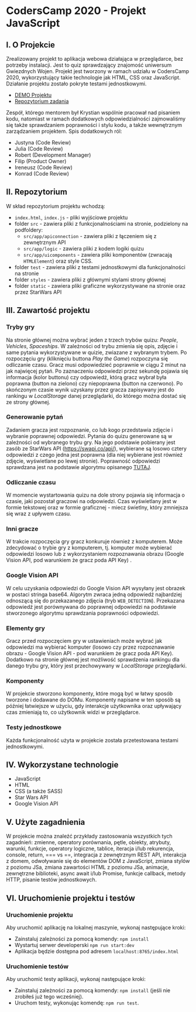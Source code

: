 # CodersCamp 2020 - Projekt JavaScript

## I. O Projekcie
Zrealizowany projekt to aplikacja webowa działająca w przeglądarce, bez potrzeby instalacji. Jest to quiz sprawdzający znajomość uniwersum Gwiezdnych Wojen. Projekt jest tworzony w ramach udziału w CodersCamp 2020, wykorzystujący takie technologie jak HTML, CSS oraz JavaScript. Działanie projektu zostało pokryte testami jednostkowymi.

* [DEMO Projektu](https://krystiankjjk.github.io/CodersCamp2020.Project.JavaScript.StarWarsQuiz/index.html)
* [Repozytorium zadania](https://github.com/CodersCamp2020/CodersCamp2020.Project.JavaScript.StarWarsQuiz)

Zespół, którego mentorem był Krystian wspólnie pracował nad pisaniem kodu, natomiast w ramach dodatkowych odpowiedzialności zajmowaliśmy się także sprawdzaniem poprawności i stylu kodu, a także wewnętrznym zarządzaniem projektem. Spis dodatkowych ról:
* Justyna (Code Review)
* Julia (Code Review)
* Robert (Development Manager)
* Filip (Product Owner)
* Ireneusz (Code Review)
* Konrad (Code Review)

## II. Repozytorium 
W skład repozytorium projektu wchodzą:
* `index.html`, `index.js` - pliki wyjściowe projektu
* folder `src` - zawiera pliki z funkcjonalnościami na stronie, podzielony na podfoldery:
  * `src/app/apiconnection` - zawiera pliki z łączeniem się z zewnętrznym API
  * `src/app/logic` - zawiera pliki z kodem logiki quizu
  * `src/app/uicomponents` - zawiera pliki komponentów (zwracają `HTMLElement`) oraz style CSS.
* folder `test` - zawiera pliki z testami jednostkowymi dla funkcjonalności na stronie
* folder `styles` - zawiera pliki z głównymi stylami strony głównej
* folder `static` - zawiera pliki graficzne wykorzystywane na stronie oraz przez StarWars API


## III. Zawartość projektu
### Tryby gry
Na stronie głównej można wybrać jeden z trzech trybów quizu: *People*, *Vehicles*, *Spaceships*. W zależności od trybu zmienia się opis, zdjęcie i same pytania wykorzystywane w quizie, zwiazane z wybranym trybem. Po rozpoczęciu gry (kliknięciu buttona *Play the Game*) rozpoczyna się odliczanie czasu. Gracz musi odpowiedzieć poprawnie w ciągu 2 minut na jak najwięcej pytań. Po zaznaczeniu odpowiedzi przez sekundę pojawia się informacja (kolor buttonu) czy odpowiedź, którą gracz wybrał była poprawna (button na zielono) czy niepoprawna (button na czerwono). Po skończonym czasie wynik uzyskany przez gracza zapisywany jest do rankingu w *LocalStorage* danej przeglądarki, do którego można dostać się ze strony głównej. 

### Generowanie pytań
Zadaniem gracza jest rozpoznanie, co lub kogo przedstawia zdjęcie i wybranie poprawnej odpowiedzi. Pytania do quizu generowane są w zależności od wybranego trybu gry. Na jego podstawie pobierany jest zasób ze StarWars API (https://swapi.co/api/), wybierane są losowo cztery odpowiedzi z czego jedna jest poprawna (dla niej wybierane jest również zdjęcie, wyświetlane po lewej stronie). 
Poprawność odpowiedzi sprawdzana jest na podstawie algorytmu opisanego [TUTAJ](https://medium.com/@sumn2u/string-similarity-comparision-in-js-with-examples-4bae35f13968).

### Odliczanie czasu
W momencie wystartowania quizu na dole strony pojawia się informacja o czasie, jaki pozostał graczowi na odpowiedzi. Czas wyświetlany jest w formie tekstowej oraz w formie graficznej - miecz świetlny, który zmniejsza się wraz z upływem czasu. 

### Inni gracze
W trakcie rozpoczęcia gry gracz konkuruje również z komputerem. Może zdecydować o trybie gry z komputerem, tj. komputer może wybierać odpowiedzi losowo lub z wykorzystaniem rozpoznawania obrazu (Google Vision API, pod warunkiem że gracz poda API Key) .

### Google Vision API
W celu uzyskania odpowiedzi do Google Vision API wysyłany jest obrazek w postaci stringa base64. Algorytm zwraca jedną odpowiedź najbardziej odnoszącą się do przekazanego zdjęcia (tryb `WEB_DETECTION`). Przekazana odpowiedź jest porównywana do poprawnej odpowiedzi na podstawie stworzonego algorytmu sprawdzania poprawności odpowiedzi.

### Elementy gry
Gracz przed rozpoczęciem gry w ustawieniach może wybrać jak odpowiedzi ma wybierać komputer (losowo czy przez rozpoznawanie obrazu - Google Vision API - pod warunkiem że gracz poda API Key). Dodatkowo na stronie głównej jest możliwość sprawdzenia rankingu dla danego trybu gry, który jest przechowywany w *LocalStorage* przeglądarki.

### Komponenty 
W projekcie stworzono komponenty, które mogą być w łatwy sposób tworzone i dodawane do DOMu. Komponenty napisane w ten sposób są później łatwiejsze w użyciu, gdy interakcje użytkownika oraz upływający czas zmieniają to, co użytkownik widzi w przeglądarce.

### Testy jednostkowe
Każda funkcjonalność użyta w projekcie została przetestowana testami jednostkowymi. 

## IV. Wykorzystane technologie
* JavaScript
* HTML
* CSS (a także SASS)
* Star Wars API
* Google Vision API

## V. Użyte zagadnienia
W projekcie można znaleźć przykłady zastosowania wszystkich tych zagadnień: zmienne, operatory porównania, pętle, obiekty, atrybuty, warunki, funkcje, operatory logiczne, tablice, iteracja i/lub rekurencja, console, return, === vs ==, integracja z zewnętrznym REST API, interakcja z domem, odwoływanie się do elementów DOM z JavaScript, zmiana stylów z poziomu JSa, zmiana zawartości HTML z poziomu JSa, animacje, zewnętrzne biblioteki, async await i/lub Promise, funkcje callback, metody HTTP, pisanie testów jednostkowych.

## VI. Uruchomienie projektu i testów
### Uruchomienie projektu
Aby uruchomić aplikację na lokalnej maszynie, wykonaj następujące kroki:
* Zainstaluj zależności za pomocą komendy: `npm install`
* Wystartuj serwer developerski `npm run start:dev`
* Aplikacja będzie dostępna pod adresem `localhost:8765/index.html`

### Uruchomienie testów
Aby uruchomić testy aplikacji, wykonaj następujące kroki:
* Zainstaluj zależności za pomocą komendy: `npm install` (jeśli nie zrobiłeś już tego wcześniej).
* Uruchom testy, wykonując komendę: `npm run test`.